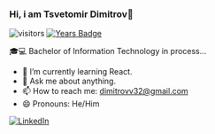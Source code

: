 ### Hi, i am Tsvetomir Dimitrov👋
![visitors](https://visitor-badge.glitch.me/badge?page_id=TsvetDimitrov)
[![Years Badge](https://badges.pufler.dev/years/TsvetDimitrov)](https://badges.pufler.dev)


🎓💻 Bachelor of Information Technology in process...


- 🌱 I’m currently learning React.
- 💬 Ask me about anything.
- 📫 How to reach me: dimitrovv32@gmail.com
- 😄 Pronouns: He/Him

[![LinkedIn](https://img.shields.io/badge/-LinkedIn-0e76a8?style=flat-square&logo=Linkedin&logoColor=white)](https://www.linkedin.com/in/tsvetomir-dimitrov-9382b1176/) 
